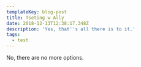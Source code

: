 ```yaml
---
templateKey: blog-post
title: Tseting w Ally
date: 2018-12-13T12:38:17.348Z
description: 'Yes, that''s all there is to it.'
tags:
  - test
---
```

No, there are no more options.
